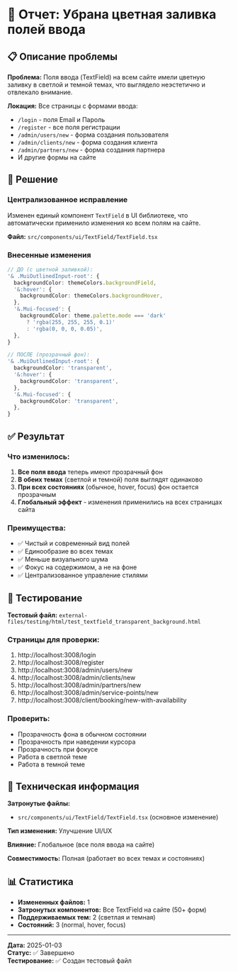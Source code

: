 # 🎨 Отчет: Убрана цветная заливка полей ввода

## 📋 Описание проблемы

**Проблема:** Поля ввода (TextField) на всем сайте имели цветную заливку в светлой и темной темах, что выглядело неэстетично и отвлекало внимание.

**Локация:** Все страницы с формами ввода:
- `/login` - поля Email и Пароль
- `/register` - все поля регистрации
- `/admin/users/new` - форма создания пользователя
- `/admin/clients/new` - форма создания клиента
- `/admin/partners/new` - форма создания партнера
- И другие формы на сайте

## 🔧 Решение

### Централизованное исправление
Изменен единый компонент `TextField` в UI библиотеке, что автоматически применило изменения ко всем полям на сайте.

**Файл:** `src/components/ui/TextField/TextField.tsx`

### Внесенные изменения

```typescript
// ДО (с цветной заливкой):
'& .MuiOutlinedInput-root': {
  backgroundColor: themeColors.backgroundField,
  '&:hover': {
    backgroundColor: themeColors.backgroundHover,
  },
  '&.Mui-focused': {
    backgroundColor: theme.palette.mode === 'dark'
      ? 'rgba(255, 255, 255, 0.1)'
      : 'rgba(0, 0, 0, 0.05)',
  },
}

// ПОСЛЕ (прозрачный фон):
'& .MuiOutlinedInput-root': {
  backgroundColor: 'transparent',
  '&:hover': {
    backgroundColor: 'transparent',
  },
  '&.Mui-focused': {
    backgroundColor: 'transparent',
  },
}
```

## ✅ Результат

### Что изменилось:
1. **Все поля ввода** теперь имеют прозрачный фон
2. **В обеих темах** (светлой и темной) поля выглядят одинаково
3. **При всех состояниях** (обычное, hover, focus) фон остается прозрачным
4. **Глобальный эффект** - изменения применились на всех страницах сайта

### Преимущества:
- ✅ Чистый и современный вид полей
- ✅ Единообразие во всех темах
- ✅ Меньше визуального шума
- ✅ Фокус на содержимом, а не на фоне
- ✅ Централизованное управление стилями

## 🧪 Тестирование

**Тестовый файл:** `external-files/testing/html/test_textfield_transparent_background.html`

### Страницы для проверки:
1. http://localhost:3008/login
2. http://localhost:3008/register  
3. http://localhost:3008/admin/users/new
4. http://localhost:3008/admin/clients/new
5. http://localhost:3008/admin/partners/new
6. http://localhost:3008/admin/service-points/new
7. http://localhost:3008/client/booking/new-with-availability

### Проверить:
- Прозрачность фона в обычном состоянии
- Прозрачность при наведении курсора
- Прозрачность при фокусе
- Работа в светлой теме
- Работа в темной теме

## 🎯 Техническая информация

**Затронутые файлы:**
- `src/components/ui/TextField/TextField.tsx` (основное изменение)

**Тип изменения:** Улучшение UI/UX

**Влияние:** Глобальное (все поля ввода на сайте)

**Совместимость:** Полная (работает во всех темах и состояниях)

## 📊 Статистика

- **Измененных файлов:** 1
- **Затронутых компонентов:** Все TextField на сайте (50+ форм)
- **Поддерживаемых тем:** 2 (светлая и темная)
- **Состояний:** 3 (normal, hover, focus)

---

**Дата:** 2025-01-03  
**Статус:** ✅ Завершено  
**Тестирование:** ✅ Создан тестовый файл 